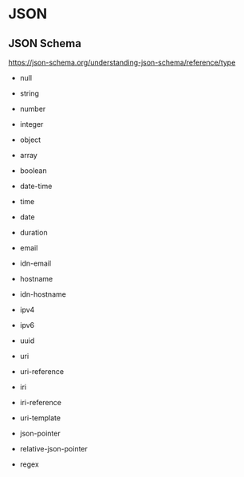 # JSON

## JSON Schema

https://json-schema.org/understanding-json-schema/reference/type

* null
* string
* number
* integer
* object
* array
* boolean

* date-time
* time
* date
* duration
* email
* idn-email
* hostname
* idn-hostname
* ipv4
* ipv6
* uuid
* uri
* uri-reference
* iri
* iri-reference
* uri-template
* json-pointer
* relative-json-pointer
* regex